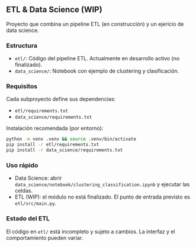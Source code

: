 ## ETL & Data Science (WIP)

Proyecto que combina un pipeline ETL (en construcción) y un ejericio de data science.

### Estructura
- `etl/`: Código del pipeline ETL. Actualmente en desarrollo activo (no finalizado).
- `data_science/`: Notebook con ejemplo de clustering y clasificación.

### Requisitos
Cada subproyecto define sus dependencias:
- `etl/requirements.txt`
- `data_science/requirements.txt`

Instalación recomendada (por entorno):
```bash
python -m venv .venv && source .venv/bin/activate
pip install -r etl/requirements.txt
pip install -r data_science/requirements.txt
```

### Uso rápido
- Data Science: abrir `data_science/notebook/clustering_classification.ipynb` y ejecutar las celdas.
- ETL (WIP): el módulo no está finalizado. El punto de entrada previsto es `etl/src/main.py`. 

### Estado del ETL
El código en `etl/` está incompleto y sujeto a cambios. La interfaz y el comportamiento pueden variar.